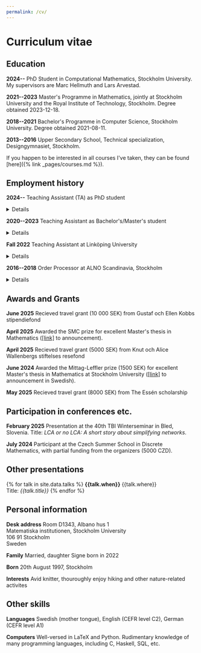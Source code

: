```yaml
---
permalink: /cv/
---
```


# Curriculum vitae


## Education

**2024--** PhD Student in Computational Mathematics, Stockholm University. My
supervisors are Marc Hellmuth and Lars Arvestad.

**2021--2023** Master's Programme in Mathematics, jointly at Stockholm University and
the Royal Institute of Technology, Stockholm. Degree obtained
2023-12-18.

**2018--2021** Bachelor's Programme in Computer Science, Stockholm University. Degree
obtained 2021-08-11.

**2013--2016** Upper Secondary School, Technical specialization, Designgymnasiet,
Stockholm.

If you happen to be interested in all courses I've taken, they can be found [here]({% link _pages/courses.md %}).

## Employment history

**2024--** Teaching Assistant (TA) as PhD student
<details>
  <summary>Details</summary>
    I am currently a TA with a coordinating role in two courses (DA4005
    Algorithms and complexity and DA4006 Datastructures and algorithms). I
    present solutions to problems and grade written hand-ins, occasionally
    including code. In 2024, I additionally held four lectures covering
    topics on greedy algorithms, dynamic programming and graph theory.
</details>

**2020--2023** Teaching Assistant as Bachelor's/Master's student
<details>
  <summary>Details</summary>
    Alongside my studies, I was involved as a TA in multiple courses at
    Stockholm University. I have, for example, presented problem solutions,
    answered students' questions and corrected exams, labs and hand-ins.
    See the page <a href="{% link _pages/teaching.md %}">Teaching</a> for more information.
</details>

**Fall 2022** Teaching Assistant at Linköping University
<details>
  <summary>Details</summary>
    After moving to Linköping in Sweden, I additionally worked part-time at
    Linköping University. There I held short lessons, corrected exams and
    answered questions -- rather similar to what I did as a TA at Stockholm
    University. In Linköping I was involved in an introductory mathematics
    course and a course in linear algebra, both given to first-year
    engineering students.
</details>

**2016--2018** Order Processor at ALNO Scandinavia, Stockholm
<details>
  <summary>Details</summary>
I was involved in various administrative tasks at this high-end kitchen
retailer.
</details>

## Awards and Grants

**June 2025** Recieved travel grant (10 000 SEK) from Gustaf och Ellen Kobbs stipendiefond
 
**April 2025** Awarded the SMC prize for excellent Master's thesis in Mathematics
([[link]](https://www.math-stockholm.se/en/priser/stockholm-mathematics-centre-prizes-for-excellent-doctoral-dissertations-and-master-theses-2023-2024-1.1372339)
to announcement).

**April 2025** Recieved travel grant (5000 SEK) from Knut och Alice Wallenbergs stiftelses
resefond

**June 2024** Awarded the Mittag-Leffler prize (1500 SEK) for excellent Master's
thesis in Mathematics at Stockholm University
([[link]](https://www.su.se/matematiska-institutionen/nyheter/mittag-leffler-priset-l%C3%A4s%C3%A5ret-2023-24-1.770341)
to announcement in Swedish).

**May 2025** Recieved travel grant (8000 SEK) from The Essén scholarship


## Participation in conferences etc.

 
**February 2025** Presentation at the 40th TBI Winterseminar in Bled, Slovenia.
Title: *LCA or no LCA: A short story about simplifying networks*.

**July 2024** Participant at the Czech Summer School in Discrete Mathematics, with
partial funding from the organizers (5000 CZD).


## Other presentations

{% for talk in site.data.talks %}
**{{talk.when}}** {{talk.where}}\
Title: *{{talk.title}}*
{% endfor %}

## Personal information
**Desk address** Room D1343, Albano hus 1\
Matematiska institutionen, Stockholm University\
106 91 Stockholm\
Sweden

**Family** Married, daughter Signe born in 2022

**Born** 20th August 1997, Stockholm

**Interests** Avid knitter, thouroughly enjoy hiking and other nature-related
activites


## Other skills


**Languages** Swedish (mother tongue), English (CEFR level C2), German (CEFR level A1)

**Computers** Well-versed in LaTeX and Python. Rudimentary knowledge of many
programming languages, including C, Haskell, SQL, etc.
